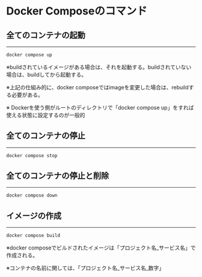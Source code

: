 # Docker Composeのコマンド

## 全てのコンテナの起動
<hr>

```bash
docker compose up
```

※buildされているイメージがある場合は、それを起動する。buildされていない場合は、buildしてから起動する。

※上記の仕組み的に、docker composeではimageを変更した場合は、rebuildする必要がある。

※ Dockerを使う側がルートのディレクトリで「docker compose up」をすれば使える状態に設定するのが一般的

## 全てのコンテナの停止
<hr>

```bash
docker compose stop
```

## 全てのコンテナの停止と削除
<hr>

```bash
docker compose down
```

## イメージの作成
<hr>

```bash
docker compose build
```

※docker composeでビルドされたイメージは「プロジェクト名_サービス名」で作成される。

※コンテナの名前に関しては、「プロジェクト名_サービス名_数字」